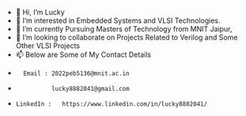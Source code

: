 - 👋 Hi, I’m Lucky
- 👀 I’m interested in Embedded Systems and VLSI Technologies.
- 🌱 I’m currently Pursuing Masters of Technology from MNIT Jaipur, 
- 💞️ I’m looking to collaborate on Projects Related to Verilog and Some Other VLSI Projects
- 📫 Below are Some of My Contact Details
-       Email : 2022peb5136@mnit.ac.in
-               lucky8882041@gmail.com

-     LinkedIn :   https://www.linkedin.com/in/lucky8882041/

        

<!---
Lucky8882/Lucky8882 is a ✨ special ✨ repository because its `README.md` (this file) appears on your GitHub profile.
You can click the Preview link to take a look at your changes.
--->

